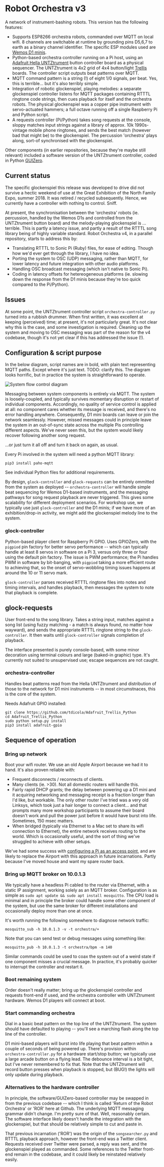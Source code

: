 # Robot Orchestra v3

A network of instrument-bashing robots. This version has the following features:

* Supports ESP8266 orchestra robots, commanded over MQTT on local wifi. 8 channels are switchable at runtime by grounding pins D5,6,7 to earth as a binary channel identifier. The specific ESP modules used are [Wemos D1 minis](https://wiki.wemos.cc/products:d1:d1_mini).
* Python-based orchestra controller running on a Pi host, using an [Adafruit Hella UNTZtrument](https://www.adafruit.com/product/1999) button controller board as a physical sequencer. The UNTZtrument is 4x2 grid of 4x4 button/light [Trellis](https://learn.adafruit.com/adafruit-trellis-diy-open-source-led-keypad/overview) boards. The controller script outputs beat patterns over MQTT.
* MQTT command pattern is a string (!) of eight 1/0 signals, per beat. Yes, this is terrible... but it's also terribly simple.
* Integration of robotic glockenspiel, playing melodies: a separate glockenspiel controller listens for MQTT packages containing RTTTL ringtone code strings, then cues playback for itself and the orchestra robots. The physical glockenspiel was a copper pipe instrument with servo-actuated hammers; a full octave running off a single Raspberry Pi and Python script.
* A requests controller (Pi/Python) takes song requests at the console, sloppy matches input strings against a library of approx. 10k 1990s-vintage mobile phone ringtones, and sends the best match (however bad that might be) to the glockenspiel. The percussion 'orchestra' plays along, sort-of synchronised with the glockenspiel.

Other components (in earlier repositories, because they're maybe still relevant) included a software version of the UNTZtrument controller, coded in Python [GUIZero](https://lawsie.github.io/guizero/).

## Current status

The specific glockenspiel this release was developed to drive did not survive a hectic weekend of use at the Great Exhibition of the North Family Expo, summer 2018. It was retired / recycled subsequently. Hence, we currently have a controller with nothing to control. Sniff.

At present, the synchronisation between the 'orchestra' robots (ie. percussion, handled by the Wemos D1s and controlled from the UNTZtrument button board) and the melody-playing glockenspiel is ... terrible. This is partly a latency issue, and partly a result of the RTTTL song library being of highly variable standard. Robot Orchestra v4, in a parallel repository, starts to address this by:

* Translating RTTTL to Sonic Pi (Ruby) files, for ease of editing. Though how we'd ever get through the library, I have no idea.
* Porting the system to OSC (UDP) messaging, rather than MQTT, for lower latency and future integration with other audio platforms.
* Handling OSC broadcast messaging (which isn't native to Sonic Pi).
* Coding in latency offsets for hetereogeneous platforms (ie. slowing down the response from the D1 minis because they're too quick compared to the Pi/Python).

## Issues

At some point, the UNTZtrument controller script `orchestra-controller.py` turned into a rubbish drummer. When first written, it was excellent at keeping (perceived) time; at present, it's not particularly great. It's not clear why this is the case, and some investigation is required. Cleaning up the system and moving to OSC messaging was part of the reason for the v4 codebase, though it's not yet clear if this has addressed the issue (!).

## Configuration & script purpose

In the below diagram, script names are in bold, with plain text representing MQTT paths. Except where it's just text. TODO: clarify this. The diagram looks horrific, but in practice the system is straightforward to operate.

![System flow control diagram](docs/Robot-Orchestra-3-command-diagram.png)

Messaging between system components is entirely via MQTT. The system is loosely-coupled, and typically survives momentary disruption or restart of individual components. Accordingly, no quality of service control is applied at all: no component cares whether its message is received, and there's no error handling anywhere. Consequently, D1 mini boards can leave or join the network seamlessly. However, missed messages could in principle leave the system in an out-of-sync state across the multiple Pis controlling different aspects. We've never seen this, but the system would likely recover following another song request.

...or just turn it all off and turn it back on again, as usual.

Every Pi involved in the system will need a python MQTT library:

    pip3 install paho-mqtt

See individual Python files for additional requirements.

By design, `glock-controller` and `glock-requests` can be entirely ommitted from the system as deployed -- `orchestra-controller` will handle simple beat sequencing for Wemos D1-based instruments, and the messaging pathways for song request playback are never triggered. This gives some scalability for different deployment scenarios. For workshop use, we typically use just `glock-controller` and the D1 minis; if we have more of an exhibition/drop-in activity, we might add the glockenspiel melody line to the system.

### glock-controller

Python-based player client for Raspberry Pi GPIO. Uses GPIOZero, with the `pigpiod` pin factory for better servo performance -- which can typically handle at least 8 servos in software on a Pi 3, versus only three or four using the default pin factory. The issue is PWM performance; the Pi handles PWM in software by bit-banging, with `pigpiod` taking a more efficient route to achieving that, so the onset of servo-wobbling timing issues happens at around the 10 or 11 servo mark.

`glock-controller` parses received RTTTL ringtone files into notes and timing intervals, and handles playback, then messages the system to note that playback is complete.

## glock-requests

User front-end to the song library. Takes a string input, matches against a song list (using fuzzy matching - a match is always found, no matter how wayward), and sends the appropriate RTTTL ringtone string to the `glock-controller`. It then waits until `glock-controller` signals completion of playback.

The interface presented is purely console-based, with some minor decoration using terminal colours and large (baked-in graphic) type. It's currently not suited to unsupervised use; escape sequences are not caught.

### orchestra-controller

Handles beat patterns read from the Hella UNTZtrument and distribution of those to the network for D1 mini instruments -- in most circumstnaces, this is the core of the system.

Needs Adafruit GPIO installed:

    git clone https://github.com/tdicola/Adafruit_Trellis_Python
    cd Adafruit_Trellis_Python
    sudo python setup.py install
    pip3 install adafruit-gpio


## Sequence of operation

### Bring up network

Boot your wifi router. We use an old Apple Airport because we had it to hand. It's also proven reliable with:

* Frequent disconnects / reconnects of clients.
* Many clients (ie. >30). Not all domestic routers will handle this.
* Fairly rapid DHCP grants; the delay between powering up a D1 mini and it acquiring networking and messaging receipt is a fraction longer than I'd like, but workable. The only other router I've tried was a very old Linksys, which took just a hair longer to connect a client... and that prompts many more workshop participants to assume their board doesn't work and pull the power just before it would have burst into life. Sometimes, 150 msec matters.
* When bridged (typically via Ethernet to a Mac set to share its wifi connection to Ethernet), the entire network receives routing to the world. Which is occasionally useful, and the sort of thing we've struggled to achieve with other setups.

We've had some success with [configuring a Pi as an access point](https://www.raspberrypi.org/documentation/configuration/wireless/access-point.md), and are likely to replace the Airport with this approach in future incarnations. Partly because I've moved house and want my spare router back.

### Bring up MQTT broker on 10.0.1.3

We typically have a headless Pi cabled to the router via Ethernet, with a static IP assignment, working solely as an MQTT broker. Configuration is as simple as `sudo apt update && sudo apt install mosquitto`. The CPU load is minimal and in principle the broker could handle some other component of the system, but use the same broker for different installations and occasionally deploy more than one at once.

It's worth running the following somewhere to diagnose network traffic:

    mosquitto_sub -h 10.0.1.3 -v -t orchestra/+

Note that you can send test or debug messages using something like:

    mosquitto_pub -h 10.0.1.3 -t orchestra/bpm -m 140

Similar commands could be used to coax the system out of a weird state if one component misses a crucial message. In practice, it's probably quicker to interrupt the controller and restart it.

### Boot remaining system

Order doesn't really matter; bring up the glockenspiel controller and requests front-end if used, and the orchestra controller with UNTZtrument hardware. Wemos D1 players will connect at boot.

### Start commanding orchestra

Dial in a basic beat pattern on the top line of the UNTZtrument. The system should have defaulted to playing -- you'll see a marching flash along the top line of the controller.

D1 mini-based players will burst into life playing that beat pattern within a couple of seconds of being powered up. There's provision within `orchestra-controller.py` for a hardware start/stop button; we typically use a large arcade button on a flying lead. The debounce interval is a bit tight, but I've never remembered to fix that. Note that the UNTZtrument will record button presses when playback is stopped, but (BUG!) the lights will only update during playback.

### Alternatives to the hardware controller

In principle, the software/GUIZero-based controller may be swapped in from the previous codebase -- which I think is called 'Return of the Robot Orchestra' or 'ROR' here at Github. The underlying MQTT messaging grammar didn't change. I'm pretty sure of that. Well, reasonably certain. The software interface likely doesn't handle the integration with the glockenspiel, but that should be relatively simple to cut and paste in.

That previous incarnation ('ROR') was the origin of the `songsearcher.py` and RTTTL playback approach, however the front-end was a Twitter client. Requests received over Twitter were parsed, a reply was sent, and the glockenspiel played as commanded. Some references to the Twitter front-end remain in the codebase, and it could likely be reinstated relatively easily.